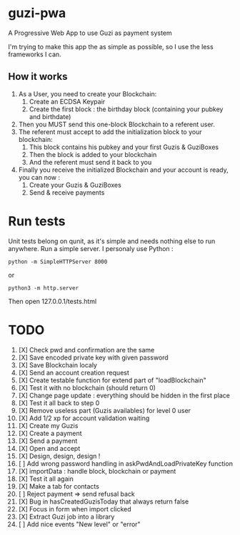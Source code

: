 # guzi-pwa
A Progressive Web App to use Guzi as payment system

I'm trying to make this app the as simple as possible, so I use the less frameworks I can.

## How it works

1. As a User, you need to create your Blockchain:
    1. Create an ECDSA Keypair
    2. Create the first block : the birthday block (containing your pubkey and birthdate)
2. Then you MUST send this one-block Blockchain to a referent user.
3. The referent must accept to add the initialization block to your blockchain:
    1. This block contains his pubkey and your first Guzis & GuziBoxes
    2. Then the block is added to your blockchain
    3. And the referent must send it back to you
4. Finally you receive the initialized Blockchain and your account is ready, you can now :
    1. Create your Guzis & GuziBoxes
    2. Send & receive payments

# Run tests

Unit tests belong on qunit, as it's simple and needs nothing else to run anywhere.
Run a simple server. I personaly use Python :

```
python -m SimpleHTTPServer 8000
```
or
```
python3 -m http.server
```

Then open 127.0.0.1/tests.html



# TODO
1. [X] Check pwd and confirmation are the same
2. [X] Save encoded private key with given password
3. [X] Save Blockchain localy
4. [X] Send an account creation request
5. [X] Create testable function for extend part of "loadBlockchain"
6. [X] Test it with no blockchain (should return 0)
7. [X] Change page update : everything should be hidden in the first place
8. [X] Test it all back to step 0
9. [X] Remove useless part (Guzis availables) for level 0 user
10. [X] Add 1/2 xp for account validation waiting
11. [X] Create my Guzis
12. [X] Create a payment
13. [X] Send a payment
15. [X] Open and accept
16. [X] Design, design, design !
17. [ ] Add wrong password handling in askPwdAndLoadPrivateKey function
18. [X] importData : handle block, blockchain or payment
19. [X] Test it all again
20. [X] Make a tab for contacts
21. [ ] Reject payment => send refusal back
22. [X] Bug in hasCreatedGuzisToday that always return false
23. [X] Focus in form when import clicked
24. [X] Extract Guzi job into a library
25. [ ] Add nice events "New level" or "error"

